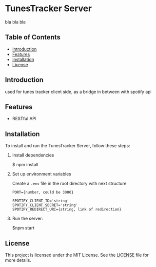 # TunesTracker Server

bla bla bla

## Table of Contents

- [Introduction](#introduction)
- [Features](#features)
- [Installation](#installation)
- [License](#license)

## Introduction

used for tunes tracker client side, as a bridge in between with spotify api

## Features

- RESTful API

## Installation

To install and run the TunesTracker Server, follow these steps:

1. Install dependencies

    $ npm install

2. Set up environment variables

    Create a `.env` file in the root directory with next structure

    ```env
    PORT={number, could be 3000}

    SPOTIFY_CLIENT_ID='string'
    SPOTIFY_CLIENT_SECRET='string'
    SPOTIFY_REDIRECT_URI={string, link of redirection}
    ```

3. Run the server:

    $npm start

## License

This project is licensed under the MIT License. See the [LICENSE](../LICENSE) file for more details.
